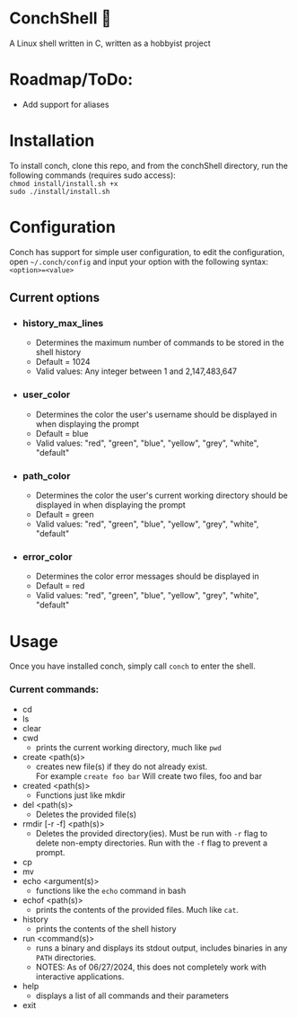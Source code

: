 # ConchShell 🐚
A Linux shell written in C, written as a hobbyist project

# Roadmap/ToDo:
- Add support for aliases

# Installation
To install conch, clone this repo, and from the conchShell directory, run the following commands (requires sudo access):<br>
`chmod install/install.sh +x`<br>`sudo ./install/install.sh`
# Configuration
Conch has support for simple user configuration, to edit the configuration, open `~/.conch/config` and input your option with the following syntax:<br>`<option>=<value>`<br>
## Current options
- ### history_max_lines
  - Determines the maximum number of commands to be stored in the shell history
  - Default = 1024
  - Valid values: Any integer between 1 and 2,147,483,647
- ### user_color
  - Determines the color the user's username should be displayed in when displaying the prompt
  - Default = blue
  - Valid values: "red", "green", "blue", "yellow", "grey", "white", "default"
- ### path_color
  - Determines the color the user's current working directory should be displayed in when displaying the prompt
  - Default = green
  - Valid values: "red", "green", "blue", "yellow", "grey", "white", "default"
- ### error_color
  - Determines the color error messages should be displayed in
  - Default = red
  - Valid values: "red", "green", "blue", "yellow", "grey", "white", "default"  
  

# Usage
Once you have installed conch, simply call `conch` to enter the shell.
### Current commands:
- cd <path>
- ls <path>
- clear
- cwd
  - prints the current working directory, much like `pwd`
- create <path(s)>
  - creates new file(s) if they do not already exist. <br>For example `create foo bar` Will create two files, foo and bar
- created <path(s)>
  - Functions just like mkdir
- del <path(s)>
  - Deletes the provided file(s)
- rmdir \[-r -f] <path(s)>
  - Deletes the provided directory(ies). Must be run with `-r` flag to delete non-empty directories. Run with the `-f` flag to prevent a prompt.
- cp <source> <destination>
- mv <source> <destination>
- echo <argument(s)>
    - functions like the `echo` command in bash
- echof <path(s)>
  - prints the contents of the provided files. Much like `cat`.
- history
    - prints the contents of the shell history
- run <command(s)>
  - runs a binary and displays its stdout output, includes binaries in any `PATH` directories.
  - NOTES: As of 06/27/2024, this does not completely work with interactive applications.
- help
  - displays a list of all commands and their parameters
- exit
